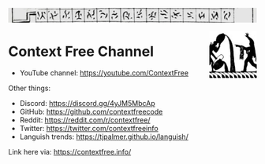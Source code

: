 ![](gulliver.jpg)

<img style="float: right; height: 96px" align="right" height="96" src="apprentice.jpg">

# Context Free Channel

- YouTube channel: https://youtube.com/ContextFree

Other things:

- Discord: https://discord.gg/4yJM5MbcAp
- GitHub: https://github.com/contextfreecode
- Reddit: https://reddit.com/r/contextfree/
- Twitter: https://twitter.com/contextfreeinfo
- Languish trends: https://tjpalmer.github.io/languish/

Link here via: https://contextfree.info/
